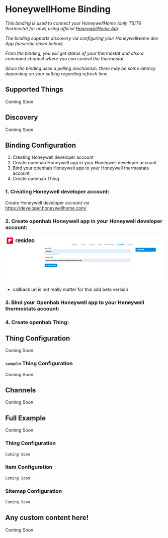 # HoneywellHome Binding

_This binding is used to connect your HoneywellHome (only T5/T6 thermostat for now) using official [HoneywellHome Api](https://developer.honeywellhome.com/api-methods)._ 

_The binding supports discovery via configuring your HoneywellHome dev App (describe down below)._ 

_From the binding, you will get status of your thermostat and also a command channel where you can control the thermostat._ 

_Since the binding uses a polling mechanism, there may be some latency depending on your setting regarding refresh time_

## Supported Things
Coming Soon

## Discovery
Coming Soon

## Binding Configuration
1. Creating Honeywell developer account
2. Create openhab Honeywell app in your Honeywell developer account
3. Bind your openhab Honeywell app to your Honeywell thermostats account
4. Create openhab Thing

### 1. Creating Honeywell developer account:
Create Honeywell developer account via https://developer.honeywellhome.com/
### 2. Create openhab Honeywell app in your Honeywell developer account:
![alt text](.github/images/step_2.png?raw=true)

* callback url is not really matter for this add beta version

### 3. Bind your Openhab Honeywell app to your Honeywell thermostats account:



### 4. Create openhab Thing:




## Thing Configuration
Coming Soon

### `sample` Thing Configuration
Coming Soon

## Channels
Coming Soon

## Full Example
Coming Soon
### Thing Configuration

```java
Coming Soon
```
### Item Configuration

```java
Coming Soon
```

### Sitemap Configuration

```perl
Coming Soon
```

## Any custom content here!

Coming Soon
